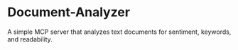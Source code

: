 # Document-Analyzer
 A simple MCP server that analyzes text documents for sentiment, keywords, and readability.
